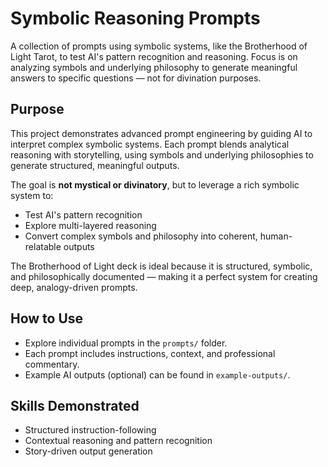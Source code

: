 # Symbolic Reasoning Prompts

A collection of prompts using symbolic systems, like the Brotherhood of Light Tarot, to test AI's pattern recognition and reasoning. Focus is on analyzing symbols and underlying philosophy to generate meaningful answers to specific questions — not for divination purposes.

## Purpose

This project demonstrates advanced prompt engineering by guiding AI to interpret complex symbolic systems. Each prompt blends analytical reasoning with storytelling, using symbols and underlying philosophies to generate structured, meaningful outputs.

The goal is **not mystical or divinatory**, but to leverage a rich symbolic system to:
- Test AI's pattern recognition
- Explore multi-layered reasoning
- Convert complex symbols and philosophy into coherent, human-relatable outputs

The Brotherhood of Light deck is ideal because it is structured, symbolic, and philosophically documented — making it a perfect system for creating deep, analogy-driven prompts.

## How to Use

- Explore individual prompts in the `prompts/` folder.
- Each prompt includes instructions, context, and professional commentary.
- Example AI outputs (optional) can be found in `example-outputs/`.

## Skills Demonstrated

- Structured instruction-following
- Contextual reasoning and pattern recognition
- Story-driven output generation
